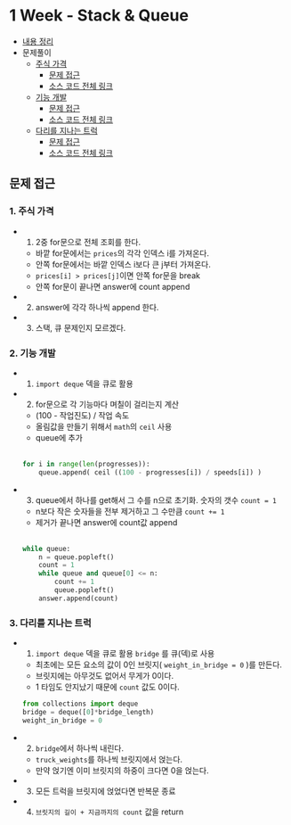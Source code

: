 # 1 Week - Stack & Queue
- [내용 정리](./Summary.md)
- 문제풀이
    - [주식 가격](https://programmers.co.kr/learn/courses/30/lessons/42584)
        - [문제 접근](#1-주식-가격)
        - [소스 코드 전체 링크](./%EC%A3%BC%EC%8B%9D%EA%B0%80%EA%B2%A9.py)
    - [기능 개발](https://programmers.co.kr/learn/courses/30/lessons/42586)
        - [문제 접근](#2-기능-개발)
        - [소스 코드 전체 링크](%EA%B8%B0%EB%8A%A5%EA%B0%9C%EB%B0%9C.py)
    - [다리를 지나는 트럭](https://programmers.co.kr/learn/courses/30/lessons/42583)
        - [문제 접근](#3-다리를-지나는-트럭)
        - [소스 코드 전체 링크](%EB%8B%A4%EB%A6%AC%EB%A5%BC%20%EC%A7%80%EB%82%98%EB%8A%94%20%ED%8A%B8%EB%9F%AD.py)

## 문제 접근
### 1. 주식 가격
- 1. 2중 for문으로 전체 조회를 한다.
    - 바깥 for문에서는 `prices`의 각각 인덱스 i를 가져온다.
    - 안쪽 for문에서는 바깥 인덱스 i보다 큰 j부터 가져온다.
    - `prices[i] > prices[j]`이면 안쪽 for문을 break
    - 안쪽 for문이 끝나면 answer에 count append
- 2. answer에 각각 하나씩 append 한다.
- 3. 스택, 큐 문제인지 모르겠다.

### 2. 기능 개발
- 1. `import deque` 덱을 큐로 활용
- 2. for문으로 각 기능마다 며칠이 걸리는지 계산
    - (100 - 작업진도) / 작업 속도
    - 올림값을 만들기 위해서 `math`의 `ceil` 사용
    - queue에 추가
    <br><br>
    ```py
    for i in range(len(progresses)):
        queue.append( ceil ((100 - progresses[i]) / speeds[i]) )
    ```
- 3. queue에서 하나를 get해서 그 수를 n으로 초기화. 숫자의 갯수 `count = 1`
    - n보다 작은 숫자들을 전부 제거하고 그 수만큼 `count += 1`
    - 제거가 끝나면 answer에 count값 append
    <br><br>
    ```py
    while queue:
        n = queue.popleft()
        count = 1
        while queue and queue[0] <= n:
            count += 1
            queue.popleft()
        answer.append(count)
    ```
### 3. 다리를 지나는 트럭
- 1. `import deque` 덱을 큐로 활용 `bridge` 를 큐(덱)로 사용
    - 최초에는 모든 요소의 값이 0인 브릿지( `weight_in_bridge = 0` )를 만든다.
    - 브릿지에는 아무것도 없어서 무게가 0이다.
    - 1 타임도 안지났기 때문에 `count` 값도 0이다.
    ```py
    from collections import deque
    bridge = deque([0]*bridge_length)
    weight_in_bridge = 0
    ```
- 2. `bridge`에서 하나씩 내린다.
    - `truck_weights`를 하나씩 브릿지에서 얹는다.
    - 만약 얹기엔 이미 브릿지의 하중이 크다면 0을 얹는다.
- 3. 모든 트럭을 브릿지에 얹었다면 반복문 종료
- 4. `브릿지의 길이 + 지금까지의 count` 값을 return